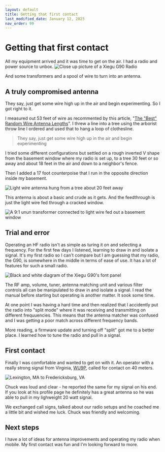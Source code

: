 ```yaml
---
layout: default
title: Getting that first contact
last_modified_date: January 12, 2023 
nav_order: 99
---
```

# Getting that first contact

All my equipment arrived and it was time to get on the air. I had a radio and power source to unbox. 
![Close up picture of a Xiegu G90 Radio](PXL_20230108_011859822.png "My Xiegu G90")

And some transformers and a spool of wire to turn into an antenna.

## A truly compromised antenna

They say, just get some wire high up in the air and begin experimenting. So I got right to it.

I measured out 53 feet of wire as recommented by this article, "[The "Best" Random Wire Antenna Lengths](https://www.hamuniverse.com/randomwireantennalengths.html)". I threw a line into a tree using the arborist throw line I ordered and
used that to hang a loop of clothesline.

> They say, just get some wire high up in the air and begin experimenting

I tried some different configurations but settled on a rough inverted V shape from the basement window where my radio
is set up, to a tree 30 feet or so away and about 18 feet in the air and down to a neighbor's fence.

Then I added a 17 foot counterpoise that I run in the opposite direction inside my basement.

![Light wire antenna hung from a tree about 20 feet away](PXL_20230112_150809913.png "From our side door to the tree")

This antenna is about a basic and crude as it gets. And the feedthrough is just the light wire fed through a cracked window.

![A 9:1 unun transformer connected to light wire fed out a basement window](PXL_20230112_150856093.png "Basic line feedthrough")

## Trial and error

Operating an HF radio isn't as simple as turing it on and selecting a frequency. For the first few days I listened, learning
to draw in and isolate a signal. It's my first radio so I can't compare but I am guessing that my radio, the G90, is 
somewhere in the middle in terms of ease of use. It has a lot of features for such a small radio.

![Black and white diagram of the Xiegu G90's font panel](g90_front_panel.png "G90 Controls")

The RF amp, volume, tuner, antenna matching unit and various filter controls all can be manipulated to draw in and isolate
a signal. I read the manual before starting but operating is another matter. It sook some time.

At one point I was having a hard time and then realized that I accidently put the radio into "split mode" where it was
receiving and transmitting on different frequuencies. This means that the antenna matcher was confused and I was getting a
poor match across different frequency bands.

More reading, a firmware update and turning off "split" got me to a better place. I learned how to tune the radio and pull
in a signal.

## First contact

Finally I was comfortable and wanted to get on with it. An operator with a really strong signal from Virginia, 
[WU9P](https://www.qrz.com/db/Wu9p), called for contact on 40 meters. 

![](contact_map.png "Lexington, MA to Fredericksburg, VA")

Chuck was loud and clear - he reported the same
for my signal on his end. If you look at his profile page he definitely has a great antenna so he was able to pull in
my lighweight 20 watt signal.

We exchanged call signs, talked about our radio setups and he coached me a little bit and wished me luck. Chuck was
friendly and welcoming.

## Next steps

I have a lot of ideas for antenna improvements and operating my radio when mobile. My first contact was fun and 
I'm looking forward to more.




